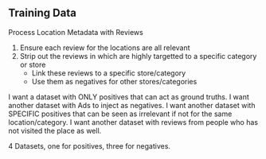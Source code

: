 ## Training Data

Process Location Metadata with Reviews
1. Ensure each review for the locations are all relevant
2. Strip out the reviews in which are highly targetted to a specific category or store
    - Link these reviews to a specific store/category
    - Use them as negatives for other stores/categories

I want a dataset with ONLY positives that can act as ground truths.
I want another dataset with Ads to inject as negatives.
I want another dataset with SPECIFIC positives that can be seen as irrelevant if not for the same location/category.
I want another dataset with reviews from people who has not visited the place as well.

4 Datasets, one for positives, three for negatives.